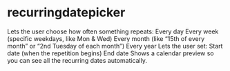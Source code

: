 # recurringdatepicker
 Lets the user choose how often something repeats:  Every day  Every week (specific weekdays, like Mon &amp; Wed)  Every month (like “15th of every month” or “2nd Tuesday of each month”)  Every year   Lets the user set:  Start date (when the repetition begins)  End date   Shows a calendar preview so you can see all the recurring dates automatically.
